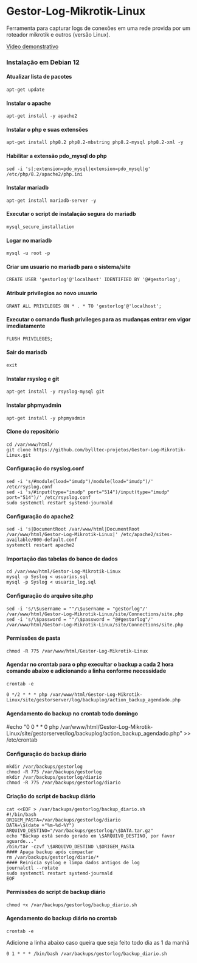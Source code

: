 # Gestor-Log-Mikrotik-Linux
Ferramenta para capturar logs de conexões em uma rede provida por um roteador mikrotik e outros (versão Linux).

[Video demonstrativo](https://www.youtube.com/watch?v=wG0e7yudzT0)

### Instalação em Debian 12

#### Atualizar lista de pacotes
```
apt-get update
```
#### Instalar o apache
```
apt-get install -y apache2 
```
#### Instalar o php e suas extensões
```
apt-get install php8.2 php8.2-mbstring php8.2-mysql php8.2-xml -y
```
#### Habilitar a extensão pdo_mysql do php
```
sed -i 's|;extension=pdo_mysql|extension=pdo_mysql|g' /etc/php/8.2/apache2/php.ini
```
#### Instalar mariadb
```
apt-get install mariadb-server -y
```
#### Executar o script de instalação segura do mariadb
```
mysql_secure_installation
```
#### Logar no mariadb
```
mysql -u root -p
```
#### Criar um usuario no mariadb para o sistema/site
```
CREATE USER 'gestorlog'@'localhost' IDENTIFIED BY '@#gestorlog';
```
#### Atribuir privilegios ao novo usuario
```
GRANT ALL PRIVILEGES ON * . * TO 'gestorlog'@'localhost';
```
#### Executar o comando flush privileges para as mudanças entrar em vigor imediatamente
```
FLUSH PRIVILEGES;
```
#### Sair do mariadb
```
exit
```
#### Instalar rsyslog e git
```
apt-get install -y rsyslog-mysql git
```
#### Instalar phpmyadmin
```
apt-get install -y phpmyadmin
```
#### Clone do repositório
```
cd /var/www/html/
git clone https://github.com/bylltec-projetos/Gestor-Log-Mikrotik-Linux.git
```
#### Configuração do rsyslog.conf
```
sed -i 's/#module(load="imudp")/module(load="imudp")/' /etc/rsyslog.conf
sed -i 's/#input(type="imudp" port="514")/input(type="imudp" port="514")/' /etc/rsyslog.conf
sudo systemctl restart systemd-journald
```

#### Configuração do apache2
```
sed -i 's|DocumentRoot /var/www/html|DocumentRoot /var/www/html/Gestor-Log-Mikrotik-Linux|' /etc/apache2/sites-available/000-default.conf
systemctl restart apache2
```
#### Importação das tabelas do banco de dados
```
cd /var/www/html/Gestor-Log-Mikrotik-Linux
mysql -p Syslog < usuarios.sql
mysql -p Syslog < usuario_log.sql
```
#### Configuração do arquivo site.php
```
sed -i 's/\$username = ""/\$username = "gestorlog"/' /var/www/html/Gestor-Log-Mikrotik-Linux/site/Connections/site.php
sed -i 's/\$password = ""/\$password = "@#gestorlog"/' /var/www/html/Gestor-Log-Mikrotik-Linux/site/Connections/site.php
```
#### Permissões de pasta
```
chmod -R 775 /var/www/html/Gestor-Log-Mikrotik-Linux
```
#### Agendar no crontab para o php execultar o backup a cada 2 hora comando abaixo e adicionando a linha conforme necessidade
```
crontab -e
```
```
0 */2 * * * php /var/www/html/Gestor-Log-Mikrotik-Linux/site/gestorserver/log/backuplog/action_backup_agendado.php
```

#### Agendamento do backup no crontab todo domingo
#echo "0 0 * * 0 php /var/www/html/Gestor-Log-Mikrotik-Linux/site/gestorserver/log/backuplog/action_backup_agendado.php" >> /etc/crontab

#### Configuração do backup diário
```
mkdir /var/backups/gestorlog
chmod -R 775 /var/backups/gestorlog
mkdir /var/backups/gestorlog/diario
chmod -R 775 /var/backups/gestorlog/diario
```
#### Criação do script de backup diário
```
cat <<EOF > /var/backups/gestorlog/backup_diario.sh
#!/bin/bash
ORIGEM_PASTA=/var/backups/gestorlog/diario
DATA=\$(date +"%m-%d-%Y")
ARQUIVO_DESTINO="/var/backups/gestorlog/\$DATA.tar.gz"
echo "Backup está sendo gerado em \$ARQUIVO_DESTINO, por favor aguarde..."
/bin/tar -czvf \$ARQUIVO_DESTINO \$ORIGEM_PASTA
#### Apaga backup após compactar
rm /var/backups/gestorlog/diario/*
#### Reinicia syslog e limpa dados antigos de log
journalctl --rotate
sudo systemctl restart systemd-journald
EOF
```
#### Permissões do script de backup diário
```
chmod +x /var/backups/gestorlog/backup_diario.sh
```
#### Agendamento do backup diário no crontab
```
crontab -e
```
Adicione a linha abaixo caso queira que seja feito todo dia as 1 da manhã
```
0 1 * * * /bin/bash /var/backups/gestorlog/backup_diario.sh
```
